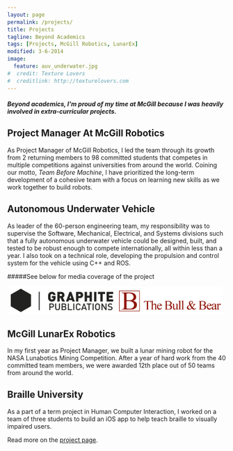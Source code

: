 ```yaml
---
layout: page
permalink: /projects/
title: Projects
tagline: Beyond Academics
tags: [Projects, McGill Robotics, LunarEx]
modified: 3-6-2014
image:
  feature: auv_underwater.jpg
#  credit: Texture Lovers
#  creditlink: http://texturelovers.com
---
```






#### *Beyond academics, I'm proud of my time at McGill because I was heavily involved in extra-curricular projects.*

## Project Manager At McGill Robotics

As Project Manager of McGill Robotics, I led the team through its growth from 2 returning members to 98 committed students that competes in multiple competitions against universities from around the world. Coining our motto, *Team Before Machine*, I have prioritized the long-term development of a cohesive team with a focus on learning new skills as we work together to build robots.

## Autonomous Underwater Vehicle

As leader of the 60-person engineering team, my responsibility was to supervise the Software, Mechanical, Electrical, and Systems divisions such that a fully autonomous underwater vehicle could be designed, built, and tested to be robust enough to compete internationally, all within less than a year. I also took on a technical role, developing the propulsion and control system for the vehicle using C++ and ROS.

#####See below for media coverage of the project

<div align="center">
	<a markdown="0" target="_blank" href="http://graphitepublications.com/team-building-with-mcgill-robotics/"><img alt="Team Building with McGill Robotics - Graphite Publications" src="/images/graphite.png" width="48%"></a>
	<a markdown="0" target="_blank" href="http://bullandbearmcgill.com/putting-the-team-before-the-machine/"><img alt="Putting the Team Before the Machine - The Bull and Bear" src="/images/bullandbear.png" width="48%"></a>
</div>

## McGill LunarEx Robotics

In my first year as Project Manager, we built a lunar mining robot for the NASA Lunabotics Mining Competition. After a year of hard work from the 40 committed team members, we were awarded 12th place out of 50 teams from around the world.

## Braille University

As a part of a term project in Human Computer Interaction, I worked on a team of three students to build an iOS app to help teach braille to visually impaired users.

Read more on the [project page](/BrailleUniversity).
